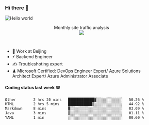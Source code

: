 ### Hi there 👋

<img src="https://raw.githubusercontent.com/sagar-viradiya/sagar-viradiya/master/resources/banner.png" alt="Hello world">
<p align="center"> 
 Monthly site traffic analysis <br/>
  <img src="https://profile-counter.glitch.me/youszoe/count.svg" />
</p>
<br/>

- 🍻 Work at Beijing 
- ⚡ Backend Engineer
- ✍️ Troubleshoting expert
- ♟  Microsoft Certified: DevOps Engineer Expert/ Azure Solutions Architect Expert/ Azure Administrator Associate

#### Coding status last week ⌨️

<!--START_SECTION:waka-->

```txt
Other        2 hrs 20 mins   ████████████▓░░░░░░░░░░░░   50.26 %
HTML         2 hrs 5 mins    ███████████▒░░░░░░░░░░░░░   44.92 %
Markdown     8 mins          ▓░░░░░░░░░░░░░░░░░░░░░░░░   03.09 %
Java         3 mins          ▒░░░░░░░░░░░░░░░░░░░░░░░░   01.11 %
YAML         1 min           ░░░░░░░░░░░░░░░░░░░░░░░░░   00.60 %
```

<!--END_SECTION:waka-->

<br/>
<center><img src="http://ghchart.rshah.org/409ba5/yousazoe" alt="" /></center>


